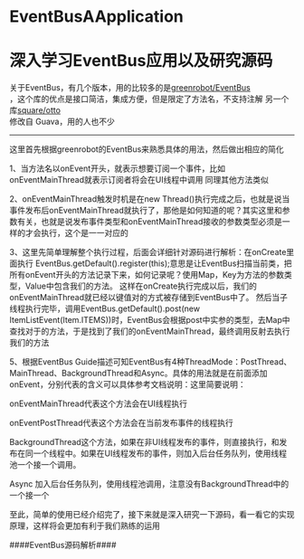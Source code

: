 # EventBusAApplication
深入学习EventBus应用以及研究源码
==========================================
关于EventBus，有几个版本，用的比较多的是[greenrobot/EventBus](https://github.com/greenrobot/EventBus)<br />，这个库的优点是接口简洁，集成方便，但是限定了方法名，不支持注解
另一个库[square/otto](https://github.com/square/otto)<br />修改自 Guava，用的人也不少

--------------------------------------
这里首先根据greenrobot的EventBus来熟悉具体的用法，然后做出相应的简化

1、当方法名以onEvent开头，就表示想要订阅一个事件，比如onEventMainThread就表示订阅者将会在UI线程中调用
同理其他方法类似

2、onEventMainThread触发时机是在new Thread()执行完成之后，也就是说当事件发布后onEventMainThread就执行了，那他是如何知道的呢？其实这里和参数有关，也就是说发布事件类型和onEventMainThread接收的参数类型必须是一样的才会执行，这个是一一对应的

3、这里先简单理解整个执行过程，后面会详细针对源码进行解析：在onCreate里面执行	EventBus.getDefault().register(this);意思是让EventBus扫描当前类，把所有onEvent开头的方法记录下来，如何记录呢？使用Map，Key为方法的参数类型，Value中包含我们的方法。
这样在onCreate执行完成以后，我们的onEventMainThread就已经以键值对的方式被存储到EventBus中了。
然后当子线程执行完毕，调用EventBus.getDefault().post(new ItemListEvent(Item.ITEMS))时，EventBus会根据post中实参的类型，去Map中查找对于的方法，于是找到了我们的onEventMainThread，最终调用反射去执行我们的方法

5、根据EventBus Guide描述可知EventBus有4种ThreadMode：PostThread、MainThread、BackgroundThread和Async。具体的用法就是在前面添加onEvent，分别代表的含义可以具体参考文档说明：这里简要说明：

onEventMainThread代表这个方法会在UI线程执行

onEventPostThread代表这个方法会在当前发布事件的线程执行

BackgroundThread这个方法，如果在非UI线程发布的事件，则直接执行，和发布在同一个线程中。如果在UI线程发布的事件，则加入后台任务队列，使用线程池一个接一个调用。

Async 加入后台任务队列，使用线程池调用，注意没有BackgroundThread中的一个接一个

至此，简单的使用已经介绍完了，接下来就是深入研究一下源码，看一看它的实现原理，这样将会更加有利于我们熟练的运用

####EventBus源码解析####
